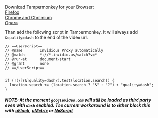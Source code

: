 Download Tampermonkey for your Browser:  
[Firefox](https://addons.mozilla.org/firefox/addon/tampermonkey/)  
[Chrome and Chromium](https://chrome.google.com/webstore/detail/tampermonkey/dhdgffkkebhmkfjojejmpbldmpobfkfo)  
[Opera](https://addons.opera.com/extensions/details/tampermonkey-beta/)  

Than add the following script in Tampermonkey. It will always add `&quality=dash` to the end of the video url.

```
// ==UserScript==
// @name        Invidious Proxy automatically
// @match       *://*.invidio.us/watch?v=*
// @run-at      document-start
// @grant       none
// ==/UserScript==


if (!(/[?&]quality=dash/).test(location.search)) {
  location.search += (location.search ? "&" : "?") + "quality=dash";
}
```

##### NOTE: At the moment `googlevideo.com` will still be loaded as third party even with `dash` enabled. The current workaround is to either block this with [uBlock](https://addons.mozilla.org/firefox/addon/ublock-origin/), [uMatrix](https://addons.mozilla.org/firefox/addon/umatrix/) or [NoScript](https://addons.mozilla.org/firefox/addon/noscript/)